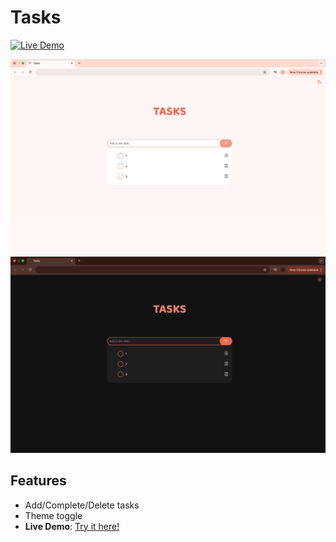 # Tasks   
[![Live Demo](https://img.shields.io/badge/demo-live-pink)](prinsasina.github.io/Tasks/)  

![Demo Screenshot](/image/light-mode.png)  
![Demo Screenshot](/image/dark-mode.png)  

## Features  
- Add/Complete/Delete tasks  
- Theme toggle
- **Live Demo**: [Try it here!](prinsasina.github.io/Tasks/)  
